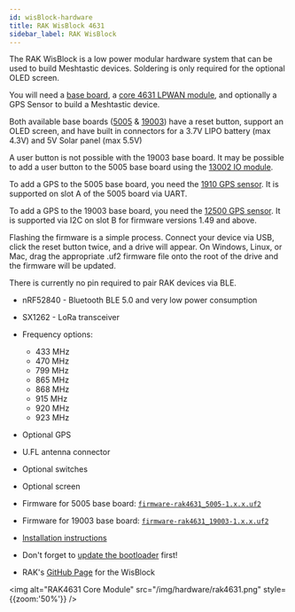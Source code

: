 ```yaml
---
id: wisBlock-hardware
title: RAK WisBlock 4631
sidebar_label: RAK WisBlock
---
```


The RAK WisBlock is a low power modular hardware system that can be used to build Meshtastic devices.  Soldering is only required for the optional OLED screen.

You will need a [base board](https://store.rakwireless.com/collections/wisblock-base), a [core 4631 LPWAN module](https://store.rakwireless.com/collections/wisblock-core/products/rak4631-lpwan-node), and optionally a GPS Sensor to build a Meshtastic device.

Both available base boards ([5005](https://store.rakwireless.com/collections/wisblock-base/products/rak5005-o-base-board) & [19003](https://store.rakwireless.com/collections/wisblock-base/products/wisblock-base-board-rak19003)) have a reset button, support an OLED screen, and have built in connectors for a 3.7V LIPO battery (max 4.3V) and 5V Solar panel (max 5.5V)

A user button is not possible with the 19003 base board. It may be possible to add a user button to the 5005 base board using the [13002 IO module](https://store.rakwireless.com/collections/wisblock-interface/products/adapter-module-rak13002).

To add a GPS to the 5005 base board, you need the [1910 GPS sensor](https://store.rakwireless.com/collections/wisblock-sensor/products/rak1910-max-7q-gnss-location-sensor). It is supported on slot A of the 5005 board via UART.

To add a GPS to the 19003 base board, you need the [12500 GPS sensor](https://store.rakwireless.com/products/wisblock-gnss-location-module-rak12500). It is supported via I2C on slot B for firmware versions 1.49 and above.

Flashing the firmware is a simple process. Connect your device via USB, click the reset button twice, and a drive will appear. On Windows, Linux, or Mac, drag the appropriate .uf2 firmware file onto the root of the drive and the firmware will be updated.

There is currently no pin required to pair RAK devices via BLE.

* nRF52840 - Bluetooth BLE 5.0 and very low power consumption
* SX1262 - LoRa transceiver
* Frequency options:
    * 433 MHz
    * 470 MHz
    * 799 MHz
    * 865 MHz
    * 868 MHz
    * 915 MHz
    * 920 MHz
    * 923 MHz
* Optional GPS
* U.FL antenna connector
* Optional switches
* Optional screen


* Firmware for 5005 base board: [`firmware-rak4631_5005-1.x.x.uf2`](https://meshtastic.org/firmware)
* Firmware for 19003 base board: [`firmware-rak4631_19003-1.x.x.uf2`](https://meshtastic.org/firmware)
* [Installation instructions](https://docs.rakwireless.com/Product-Categories/WisBlock/RAK4631/Quickstart/#rak4631-lora-mesh-via-meshtastic)
* Don't forget to [update the bootloader](https://docs.rakwireless.com/Product-Categories/WisBlock/RAK4631/Quickstart/#updating-the-bootloader) first!
* RAK's [GitHub Page](https://github.com/RAKWireless/WisBlock) for the WisBlock

<img alt="RAK4631 Core Module" src="/img/hardware/rak4631.png" style={{zoom:'50%'}} />
